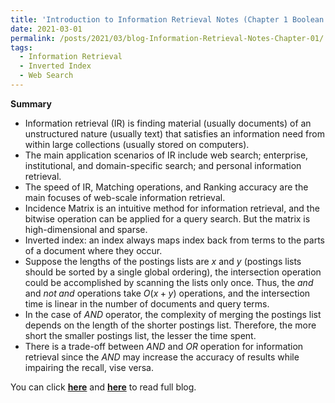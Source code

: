```yaml
---
title: 'Introduction to Information Retrieval Notes (Chapter 1 Boolean Retrieval)'
date: 2021-03-01
permalink: /posts/2021/03/blog-Information-Retrieval-Notes-Chapter-01/
tags:
  - Information Retrieval
  - Inverted Index
  - Web Search
---
```


**Summary**

- Information retrieval (IR) is finding material (usually documents) of an unstructured nature (usually text) that satisfies an information need from within large collections (usually stored on computers). 
-  The main application scenarios of IR include web search; enterprise, institutional, and domain-specific search; and personal information retrieval.
- The speed of IR, Matching operations, and Ranking accuracy are the main focuses of web-scale information retrieval.
- Incidence Matrix is an intuitive method for information retrieval, and the bitwise operation can be applied for a query search. But the matrix is high-dimensional and sparse.
- Inverted index: an index always maps index back from terms to the parts of a document where they occur.
- Suppose the lengths of the postings lists are $x$ and $y$ (postings lists should be sorted by a single global ordering), the intersection operation could be accomplished by scanning the lists only once. Thus, the $and$ and $not \; and$ operations take $O(x + y)$ operations, and the intersection time is linear in the number of documents and query terms.
- In the case of $AND$ operator, the complexity of merging the postings list depends on the length of the shorter postings list. Therefore, the more short the smaller postings list, the lesser the time spent.
- There is a trade-off between $AND$ and $OR$ operation for information retrieval since the $AND$ may increase the accuracy of results while impairing the recall, vise versa.

You can click [**here**](https://pridelee.github.io/files/blog/Chapter1-Boolean-retrieval.pdf) and [**here**](https://zhuanlan.zhihu.com/p/353850769) to read full blog.
